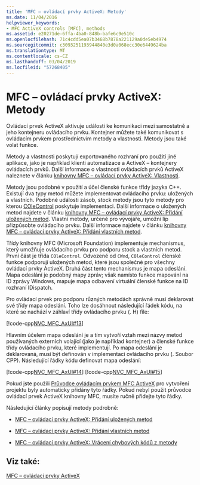 ```yaml
---
title: 'MFC – ovládací prvky ActiveX: Metody'
ms.date: 11/04/2016
helpviewer_keywords:
- MFC ActiveX controls [MFC], methods
ms.assetid: e20271de-6ffa-4ba0-848b-bafe6c9e510c
ms.openlocfilehash: 71c4cdd5ea07b3468b7878a221129a0de5eb4974
ms.sourcegitcommit: c3093251193944840e3d0a068ecc30e6449624ba
ms.translationtype: MT
ms.contentlocale: cs-CZ
ms.lasthandoff: 03/04/2019
ms.locfileid: "57268405"
---
```

# <a name="mfc-activex-controls-methods"></a>MFC – ovládací prvky ActiveX: Metody

Ovládací prvek ActiveX aktivuje události ke komunikaci mezi samostatně a jeho kontejneru ovládacího prvku. Kontejner můžete také komunikovat s ovládacím prvkem prostřednictvím metody a vlastnosti. Metody jsou také volat funkce.

Metody a vlastnosti poskytují exportovaného rozhraní pro použití jiné aplikace, jako je například klienti automatizace a ActiveX – kontejnery ovládacích prvků. Další informace o vlastnosti ovládacích prvků ActiveX naleznete v článku [knihovny MFC – ovládací prvky ActiveX: Vlastnosti](../mfc/mfc-activex-controls-properties.md).

Metody jsou podobné v použití a účel členské funkce třídy jazyka C++. Existují dva typy metod můžete implementovat ovládacího prvku: uložených a vlastních. Podobné události zásob, stock metody jsou tyto metody pro kterou [COleControl](../mfc/reference/colecontrol-class.md) poskytuje implementaci. Další informace o uložených metod najdete v článku [knihovny MFC – ovládací prvky ActiveX: Přidání uložených metod](../mfc/mfc-activex-controls-adding-stock-methods.md). Vlastní metody, určené pro vývojáře, umožní líp přizpůsobte ovládacího prvku. Další informace najdete v článku [knihovny MFC – ovládací prvky ActiveX: Přidání vlastních metod](../mfc/mfc-activex-controls-adding-custom-methods.md).

Třídy knihovny MFC (Microsoft Foundation) implementuje mechanismus, který umožňuje ovládacího prvku pro podporu stock a vlastních metod. První část je třída `COleControl`. Odvozené od `CWnd`, `COleControl` členské funkce podporují uložených metod, které jsou společné pro všechny ovládací prvky ActiveX. Druhá část tento mechanismus je mapa odeslání. Mapa odeslání je podobný mapy zpráv; však namísto funkce mapování na ID zprávy Windows, mapuje mapa odbavení virtuální členské funkce na ID rozhraní IDispatch.

Pro ovládací prvek pro podporu různých metodách správně musí deklarovat své třídy mapa odeslání. Toho lze dosáhnout následující řádek kódu, na které se nachází v záhlaví třídy ovládacího prvku (. H) file:

[!code-cpp[NVC_MFC_AxUI#13](../mfc/codesnippet/cpp/mfc-activex-controls-methods_1.h)]

Hlavním účelem mapa odeslání je a tím vytvoří vztah mezi názvy metod používaných externích volající (jako je například kontejner) a členské funkce třídy ovládacího prvku, které implementují. Po mapa odeslání je deklarovaná, musí být definován v implementaci ovládacího prvku (. Soubor CPP). Následující řádky kódu definovat mapa odeslání:

[!code-cpp[NVC_MFC_AxUI#14](../mfc/codesnippet/cpp/mfc-activex-controls-methods_2.cpp)]
[!code-cpp[NVC_MFC_AxUI#15](../mfc/codesnippet/cpp/mfc-activex-controls-methods_3.cpp)]

Pokud jste použili [Průvodce ovládacím prvkem MFC ActiveX](../mfc/reference/mfc-activex-control-wizard.md) pro vytvoření projektu byly automaticky přidány tyto řádky. Pokud nebyl použit průvodce ovládací prvek ActiveX knihovny MFC, musíte ručně přidejte tyto řádky.

Následující články popisují metody podrobně:

- [MFC – ovládací prvky ActiveX: Přidání uložených metod](../mfc/mfc-activex-controls-adding-stock-methods.md)

- [MFC – ovládací prvky ActiveX: Přidání vlastních metod](../mfc/mfc-activex-controls-adding-custom-methods.md)

- [MFC – ovládací prvky ActiveX: Vrácení chybových kódů z metody](../mfc/mfc-activex-controls-returning-error-codes-from-a-method.md)

## <a name="see-also"></a>Viz také:

[MFC – ovládací prvky ActiveX](../mfc/mfc-activex-controls.md)
